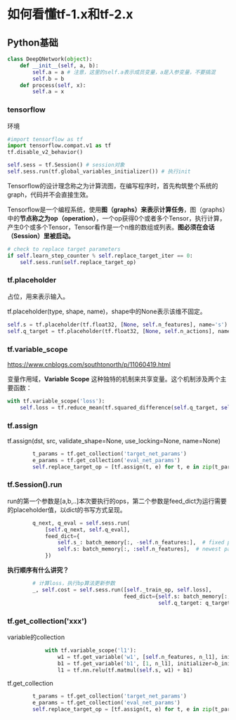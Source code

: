# 如何看懂tf-1.x和tf-2.x

## Python基础

```python
class DeepQNetwork(object):
    def __init__(self, a, b):
        self.a = a # 注意，这里的self.a表示成员变量，a是入参变量，不要搞混
        self.b = b
    def process(self, x):
        self.a = x
```



### tensorflow

环境

```python
#import tensorflow as tf
import tensorflow.compat.v1 as tf
tf.disable_v2_behavior()

self.sess = tf.Session() # session对象
self.sess.run(tf.global_variables_initializer()) # 执行init


```

 Tensorflow的设计理念称之为计算流图，在编写程序时，首先构筑整个系统的graph，代码并不会直接生效。

Tensorflow是一个编程系统，使用**图（graphs）来表示计算任务**，图（graphs）中的**节点称之为op（operation）**，一个op获得0个或者多个Tensor，执行计算，产生0个或多个Tensor，Tensor看作是一个n维的数组或列表。**图必须在会话（Session）里被启动。**


```python
# check to replace target parameters
if self.learn_step_counter % self.replace_target_iter == 0:
    self.sess.run(self.replace_target_op)
```





### tf.placeholder

占位，用来表示输入。

tf.placeholder(type, shape, name)，shape中的None表示该维不固定。

```python
self.s = tf.placeholder(tf.float32, [None, self.n_features], name='s')  # input
self.q_target = tf.placeholder(tf.float32, [None, self.n_actions], name='Q_target')  # for calculating loss
```

### tf.variable_scope

https://www.cnblogs.com/southtonorth/p/11060419.html

变量作用域，**Variable Scope** 这种独特的机制来共享变量。这个机制涉及两个主要函数：

```python
with tf.variable_scope('loss'):
    self.loss = tf.reduce_mean(tf.squared_difference(self.q_target, self.q_eval))
```

### tf.assign

tf.assign(dst, src, validate_shape=None, use_locking=None, name=None)

```python
		t_params = tf.get_collection('target_net_params')
        e_params = tf.get_collection('eval_net_params')
        self.replace_target_op = [tf.assign(t, e) for t, e in zip(t_params, e_params)] # 即将eval param赋给target param
```

### tf.Session().run

run的第一个参数是[a,b,..]本次要执行的ops，第二个参数是feed_dict为运行需要的placeholder值，以dict的书写方式呈现。

```python
        q_next, q_eval = self.sess.run(
            [self.q_next, self.q_eval],
            feed_dict={
                self.s_: batch_memory[:, -self.n_features:],  # fixed params
                self.s: batch_memory[:, :self.n_features],  # newest params
            })
```

**执行顺序有什么讲究？**

```python
        # 计算loss，执行bp算法更新参数
        _, self.cost = self.sess.run([self._train_op, self.loss],
                                     feed_dict={self.s: batch_memory[:, :self.n_features],
                                                self.q_target: q_target})
```



### tf.get_collection('xxx')

variable的collection

```python
            with tf.variable_scope('l1'):
                w1 = tf.get_variable('w1', [self.n_features, n_l1], initializer=w_initializer, collections=c_names)
                b1 = tf.get_variable('b1', [1, n_l1], initializer=b_initializer, collections=c_names)
                l1 = tf.nn.relu(tf.matmul(self.s, w1) + b1)
```

tf.get_collection

```python
        t_params = tf.get_collection('target_net_params')
        e_params = tf.get_collection('eval_net_params')
        self.replace_target_op = [tf.assign(t, e) for t, e in zip(t_params, e_params)]
```

